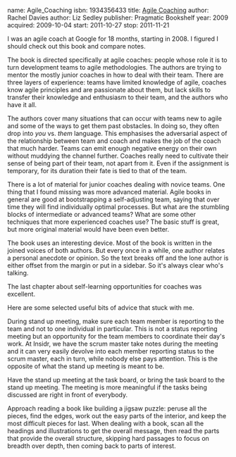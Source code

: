 name: Agile_Coaching
isbn: 1934356433
title: [Agile Coaching](http://amzn.com/1934356433)
author: Rachel Davies
author: Liz Sedley
publisher: Pragmatic Bookshelf
year: 2009
acquired: 2009-10-04
start: 2011-10-27
stop: 2011-11-21

I was an agile coach at Google for 18 months, starting in 2008.  I figured I
should check out this book and compare notes.

The book is directed specifically at agile coaches: people whose role it is to
turn development teams to agile methodologies.  The authors are trying to mentor
the mostly junior coaches in how to deal with their team.  There are three
layers of experience: teams have limited knowledge of agile, coaches know agile
principles and are passionate about them, but lack skills to transfer their
knowledge and enthusiasm to their team, and the authors who have it all.

The authors cover many situations that can occur with teams new to agile and
some of the ways to get them past obstacles.  In doing so, they often drop into
_you_ vs. _them_ language.  This emphasises the adversarial aspect of the
relationship between team and coach and makes the job of the coach that much
harder.  Teams can emit enough negative energy on their own without muddying the
channel further.  Coaches really need to cultivate their sense of being part of
their team, not apart from it.  Even if the assignment is temporary, for its
duration their fate is tied to that of the team.

There is a lot of material for junior coaches dealing with novice teams.  One
thing that I found missing was more advanced material.  Agile books in general
are good at bootstrapping a self-adjusting team, saying that over time they will
find individually optimal processes.  But what are the stumbling blocks of
intermediate or advanced teams?  What are some other techniques that more
experienced coaches use?  The basic stuff is great, but more original material
would have been even better.

The book uses an interesting device.  Most of the book is written in the joined
voices of both authors.  But every once in a while, one author relates a
personal anecdote or opinion.  So the text breaks off and the lone author is
either offset from the margin or put in a sidebar.  So it's always clear who's
talking.

The last chapter about self-learning opportunities for coaches was excellent.

Here are some selected useful bits of advice that stuck with me.

During stand up meeting, make sure each team member is reporting to the team and
not to one individual in particular.  This is not a status reporting meeting but
an opportunity for the team members to coordinate their day's work.  At Insidr,
we have the scrum master take notes during the meeting and it can very easily
devolve into each member reporting status to the scrum master, each in turn,
while nobody else pays attention.  This is the opposite of what the stand up
meeting is meant to be.

Have the stand up meeting at the task board, or bring the task board to the
stand up meeting.  The meeting is more meaningful if the tasks being discussed
are right in front of everybody.

Approach reading a book like building a jigsaw puzzle: peruse all the pieces,
find the edges, work out the easy parts of the interior, and keep the most
difficult pieces for last.  When dealing with a book, scan all the headings and
illustrations to get the overall message, then read the parts that provide the
overall structure, skipping hard passages to focus on breadth over depth, then
coming back to parts of interest.
